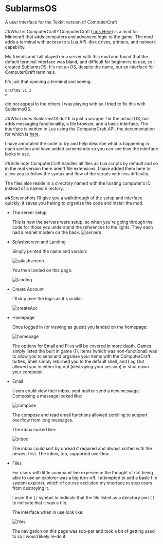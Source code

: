# SublarmsOS
A user interface for the Tekkit version of ComputerCraft

##What is ComputerCraft?
ComputerCraft ([Link Here](http://www.computercraft.info/)) is a mod for Minecraft that adds computers and advanced logic to the game. The mod adds a terminal with access to a Lua API, disk drives, printers, and network capability.

My friends and I all played on a server with this mod and found that the default terminal interface was bland, and difficult for beginners to use, so I created SublarmsOS. It's not an OS, despite the name, but an interface for ComputerCraft terminals.

It's just that opening a terminal and seeing:
```
CraftOS v1.3
>
```
did not appeal to the others I was playing with so I tried to fix this with SublarmsOS.

##What does SublarmsOS do?
It is just a wrapper for the actual OS, but adds messaging functionality, a file browser, and a basic interface. The interface is written in Lua using the ComputerCraft API, the documentation for which is [here](http://www.computercraft.info/wiki/Main_Page).

I have annotated the code to try and help describe what is happening in each section and have added screenshots so you can see how the interface looks in use.

##Side note
ComputerCraft handles all files as Lua scripts by default and so in the real version there aren't file extensions. I have added them here to allow you to follow the syntax and flow of the scripts with less difficulty.

The files also reside in a directory named with the hosting computer's ID instead of a named directory.

##Screenshots
I'll give you a walkthrough of the setup and interface quickly; it saves you having to organise the code and install the mod.

* The server setup

  This is how the servers were setup, so when you're going through the code for those you understand the references to the lights. They each had a rednet modem on the back.
  ![servers](https://github.com/enlim/SublarmsOS/blob/master/screenshots/servers.png)
  
* Splashscreen and Landing

  Simply printed the name and version:
  
  ![splashscreen](https://github.com/enlim/SublarmsOS/blob/master/screenshots/splashscreen.png)
  
  You then landed on this page:
  
  ![landing](https://github.com/enlim/SublarmsOS/blob/master/screenshots/user-main.png)
  
* Create Account

  I'll skip over the login as it's similar.
  
  ![createAcc](https://github.com/enlim/SublarmsOS/blob/master/screenshots/create-account.png)
  
* Homepage

  Once logged in (or viewing as guest) you landed on the homepage:
  
  ![homepage](https://github.com/enlim/SublarmsOS/blob/master/screenshots/home.png)
  
  The options for Email and Files will be covered in more depth.
  Games simply listed the built in game (1), Items (which was non-functional) was to allow you to send and organise your items with the ComputerCraft turtles, Shell simply returned you to the default shell, and Log Out allowed you to either log out (destroying your session) or shut down your computer.
  
* Email

  Users could view their inbox, sent mail or send a new message. Composing a message looked like:
  
  ![compose](https://github.com/enlim/SublarmsOS/blob/master/screenshots/email.png)
  
  The compose and read email functions allowed scrolling to support overflow from long messages.
  
  The inbox looked like:
  
  ![inbox](https://github.com/enlim/SublarmsOS/blob/master/screenshots/inbox.png)
  
  The inbox could sort by unread if required and always sorted with the newest first. The inbox, too, supported overflow.
  
* Files

  For users with little command line experience the thought of not being able to use an explorer was a big turn-off. I attempted to add a basic file system explorer, which of course excluded my interface to stop users from destroying it.
  
  I used the `|/` symbol to indicate that the file listed as a directory and `[]` to indicate that it was a file.
  
  The interface when in use look like:
  
  ![files](https://github.com/enlim/SublarmsOS/blob/master/screenshots/files.png)
  
  The navigation on this page was sub-par and took a bit of getting used to so I would likely re-do it.
